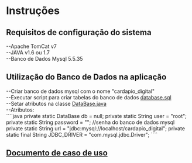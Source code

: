  
 <h1>Instruções</h1>
 <h2> Requisitos de configuração do sistema</h2>
 --Apache TomCat v7<br>
 --JAVA v1.6 ou 1.7<br>
 --Banco de Dados Mysql 5.5.35<br>
 
 <h2> Utilização do Banco de Dados na aplicação</h2>
 --Criar banco de dados mysql com o nome "cardapio_digital"<br>
 --Executar script para criar tabelas do banco de dados <a href="https://github.com/heronsanches/cardapio_digital/blob/master/doc/database.sql"> database.sql</a><br>
 --Setar atributos na classe <a href="https://github.com/heronsanches/cardapio_digital/blob/master/cardapio_digital/src/org/eng2/model/DataBase.java">DataBase.java</a><br>
 --Atributos:<br>
````java
private static DataBase db = null;
private static String user = "root"; 
private static String password = ""; //senha do banco de dados mysql
private static String url = "jdbc:mysql://localhost/cardapio_digital";
private static final String JDBC_DRIVER = "com.mysql.jdbc.Driver";
````
 <br>
 <h2><a href="https://github.com/heronsanches/cardapio_digital/blob/master/doc/Documentocasodeuso.pdf?raw=true">Documento de caso de uso </a></h2>
